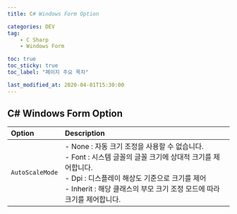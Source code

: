 ```yaml
---
title: C# Windows Form Option

categories: DEV
tag:
    - C Sharp
    - Windows Form

toc: true
toc_sticky: true
toc_label: "페이지 주요 목차"

last_modified_at: 2020-04-01T15:30:00
---
```


## C# Windows Form Option ##

| Option | Description |
| :----- | :---------- |
| `AutoScaleMode` | - None : 자동 크기 조정을 사용할 수 없습니다.  <br/> - Font : 시스템 글꼴의 글꼴 크기에 상대적 크기를 제어합니다. <br/> - Dpi : 디스플레이 해상도 기준으로 크기를 제어 <br/> - Inherit : 해당 클래스의 부모 크기 조정 모드에 따라 크기를 제어합니다.|

